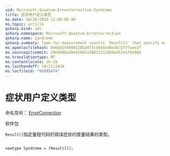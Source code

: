 ```yaml
---
uid: Microsoft.Quantum.ErrorCorrection.Syndrome
title: 症状用户定义类型
ms.date: 10/26/2020 12:00:00 AM
ms.topic: article
qsharp.kind: udt
qsharp.namespace: Microsoft.Quantum.ErrorCorrection
qsharp.name: Syndrome
qsharp.summary: Type for measurement results `Result[]` that specify an error syndrome of a quantum code.
ms.openlocfilehash: 846eb159000228b28f3cd5b5ed6e3b7257faee2f
ms.sourcegitcommit: 29e0d88a30e4166fa580132124b0eb57e1f0e986
ms.translationtype: MT
ms.contentlocale: zh-CN
ms.lasthandoff: 10/27/2020
ms.locfileid: "92695474"
---
```

# <a name="syndrome-user-defined-type"></a>症状用户定义类型

命名空间： [ErrorCorrection](xref:Microsoft.Quantum.ErrorCorrection)

软件包 [](https://nuget.org/packages/)


`Result[]`指定量程代码的错误症状的度量结果的类型。

```qsharp

newtype Syndrome = (Result[]);
```

